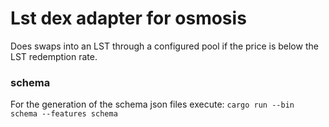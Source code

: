 # Lst dex adapter for osmosis

Does swaps into an LST through a configured pool if the price is below the LST redemption rate.

### schema
For the generation of the schema json files execute: `cargo run --bin schema --features schema`
